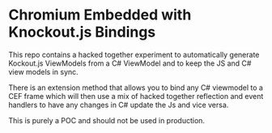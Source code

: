 Chromium Embedded with Knockout.js Bindings
=========

This repo contains a hacked together experiment to automatically generate Kockout.js ViewModels from a C# ViewModel and to keep the JS and C# view models in sync.

There is an extension method that allows you to bind any C# viewmodel to a CEF frame which will then use a mix of hacked together reflection and event handlers to have any changes in C# update the Js and vice versa.

This is purely a POC and should not be used in production.